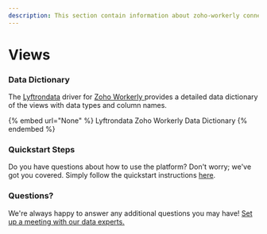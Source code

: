 ```yaml
---
description: This section contain information about zoho-workerly connector views information
---
```


# Views

### Data Dictionary

The [Lyftrondata](https://www.lyftrondata.com/) driver for [Zoho Workerly](None/)[ ](https://www.lyftrondata.com/integration/zoho-workerly/)provides a detailed data dictionary of the views with data types and column names.

{% embed url="None" %}
Lyftrondata Zoho Workerly Data Dictionary
{% endembed %}

### Quickstart Steps

Do you have questions about how to use the platform? Don't worry; we've got you covered. Simply follow the quickstart instructions [here](../README.md).

### Questions? <a href="#questions" id="questions"></a>

We're always happy to answer any additional questions you may have! [Set up a meeting with our data experts.](https://www.lyftrondata.com/book-a-meeting/)


